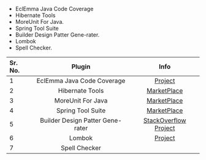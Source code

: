 * EclEmma Java Code Coverage 
* Hibernate Tools
* MoreUnit For Java.
* Spring Tool Suite	  
* Builder Design Patter Gene-rater.
* Lombok
* Spell Checker.


Sr. No.        | Plugin           | Info
| :------------- |:-------------:| :-----:|
| 1      | EclEmma Java Code Coverage  | [Project](https://www.eclemma.org/) 
| 2      | Hibernate Tools  | [MarketPlace](https://marketplace.eclipse.org/content/jdt-spelling#.U8drE7E3n34)
| 3      | MoreUnit For Java  | [MarketPlace](https://marketplace.eclipse.org/content/moreunit)
| 4      | Spring Tool Suite  | [MarketPlace](https://marketplace.eclipse.org/content/spring-tools-4-aka-spring-tool-suite-4)
| 5      | Builder Design Patter Gene-rater  | [StackOverflow](https://stackoverflow.com/questions/29493898/automatically-create-builder-for-class-in-eclipse) [Project](https://code.google.com/archive/p/bpep/)
| 6      | Lombok | [Project](https://projectlombok.org/)
| 7		 | Spell Checker | 
